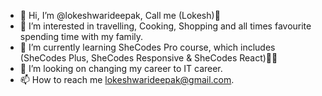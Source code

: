 - 👋 Hi, I’m @lokeshwarideepak, Call me (Lokesh)🙂
- 👀 I’m interested in travelling, Cooking, Shopping and all times favourite spending time with my family.
- 🌱 I’m currently learning SheCodes Pro course, which includes (SheCodes Plus, SheCodes Responsive & SheCodes React)👩‍💻
- 💞️ I’m looking on changing my career to IT career.
- 📫 How to reach me lokeshwarideepak@gmail.com.

<!---
lokeshwarideepak/lokeshwarideepak is a ✨ special ✨ repository because its `README.md` (this file) appears on your GitHub profile.
You can click the Preview link to take a look at your changes.
--->
